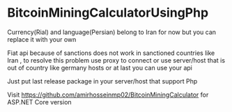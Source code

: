 # BitcoinMiningCalculatorUsingPhp

Currency(Rial) and language(Persian) belong to Iran for now but you can replace it with your own

Fiat api because of sanctions does not work in sanctioned countries like Iran , to resolve this problem use proxy to connect or use server/host that is out of country like germany hosts or at last you can use your api

Just put last release package in your server/host that support Php

Visit https://github.com/amirhosseinmp02/BitcoinMiningCalculator for ASP.NET Core version 
